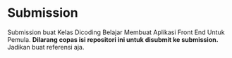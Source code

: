 # Submission

Submission buat Kelas Dicoding Belajar Membuat Aplikasi Front End Untuk Pemula. **Dilarang copas isi repositori ini untuk disubmit ke submission.** Jadikan buat referensi aja.
